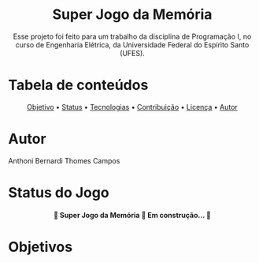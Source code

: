 <h1 align="center">Super Jogo da Memória</h1>

<p align="center">Esse projeto foi feito para um trabalho da disciplina de Programação I, no curso de Engenharia Elétrica, da Universidade Federal do Espírito Santo (UFES).</p>

Tabela de conteúdos
=================
<p align="center">
 <a href="#objetivo">Objetivo</a> •
 <a href="#Status do jogo">Status</a> • 
 <a href="#tecnologias">Tecnologias</a> • 
 <a href="#contribuicao">Contribuição</a> • 
 <a href="#licenc-a">Licença</a> • 
 <a href="#autor">Autor</a>
</p>

# Autor 
Anthoni Bernardi Thomes Campos 


# Status do Jogo
<h4 align="center"> 
	🚧  Super Jogo da Memória 🚀 Em construção...  🚧
</h4>

# Objetivos
